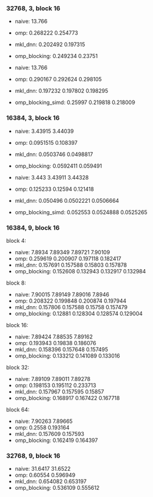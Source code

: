

### 32768, 3, block 16

- naive: 13.766
- omp: 0.268222 0.254773
- mkl_dnn: 0.202492 0.197315
- omp_blocking: 0.249234 0.23751

- naive: 13.766
- omp: 0.290167 0.292624 0.298105
- mkl_dnn: 0.197232 0.197802 0.198295
- omp_blocking_simd: 0.25997 0.219818 0.218009

### 16384, 3, block 16

- naive: 3.43915 3.44039
- omp: 0.0951515 0.108397
- mkl_dnn: 0.0503746 0.0498817
- omp_blocking: 0.0592411 0.059491

- naive: 3.443 3.43911 3.44328
- omp: 0.125233 0.12594 0.121418
- mkl_dnn: 0.050496 0.0502221 0.0506664
- omp_blocking_simd: 0.052553 0.0524888 0.0525265

### 16384, 9, block 16

block 4:
- naive: 7.8934 7.89349 7.89721 7.90109
- omp: 0.259619 0.200907 0.197118 0.182417
- mkl_dnn: 0.157691 0.157588 0.15803 0.157878
- omp_blocking: 0.152608 0.132943 0.132917 0.132984

block 8:
- naive: 7.90015 7.89149 7.89016 7.8946
- omp: 0.208322 0.199848 0.200874 0.197944
- mkl_dnn: 0.157806 0.157588 0.15758 0.157479
- omp_blocking: 0.12881 0.128304 0.128574 0.129004

block 16:
- naive: 7.89424 7.88535 7.89162
- omp: 0.193943 0.19838 0.186076
- mkl_dnn: 0.158396 0.157648 0.157495
- omp_blocking: 0.133212 0.141089 0.133016

block 32:
- naive: 7.89109 7.89011 7.89278
- omp: 0.198153 0.195112 0.233713
- mkl_dnn: 0.157967 0.157595 0.15857
- omp_blocking: 0.168917 0.167422 0.167718

block 64:
- naive: 7.90263 7.89665
- omp: 0.2558 0.193164
- mkl_dnn: 0.157609 0.157593
- omp_blocking: 0.162419 0.164397

### 32768, 9, block 16

- naive: 31.6417 31.6522
- omp: 0.60554 0.596949
- mkl_dnn: 0.654082 0.653197
- omp_blocking: 0.536109 0.555612